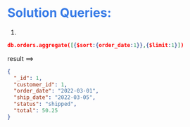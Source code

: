 <h1 style="color:#397ce7">Solution Queries:</h1>

1.

```json
db.orders.aggregate([{$sort:{order_date:1}},{$limit:1}])

```

result ==>

```json
{
  "_id": 1,
  "customer_id": 1,
  "order_date": "2022-03-01",
  "ship_date": "2022-03-05",
  "status": "shipped",
  "total": 50.25
}
```
